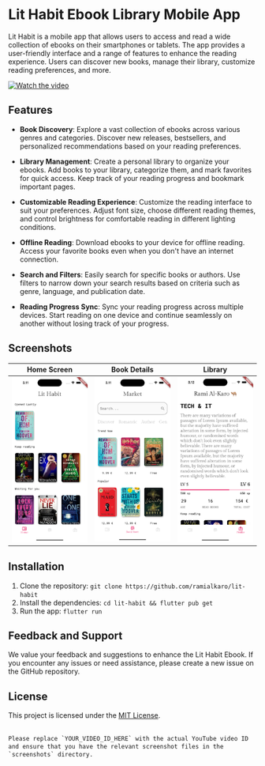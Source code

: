 # Lit Habit Ebook Library Mobile App

Lit Habit is a mobile app that allows users to access and read a wide collection of ebooks on their smartphones or tablets. The app provides a user-friendly interface and a range of features to enhance the reading experience. Users can discover new books, manage their library, customize reading preferences, and more.

[![Watch the video](https://youtu.be/9CR5oJbpEtQ)](https://youtu.be/9CR5oJbpEtQ)

## Features

- **Book Discovery**: Explore a vast collection of ebooks across various genres and categories. Discover new releases, bestsellers, and personalized recommendations based on your reading preferences.

- **Library Management**: Create a personal library to organize your ebooks. Add books to your library, categorize them, and mark favorites for quick access. Keep track of your reading progress and bookmark important pages.

- **Customizable Reading Experience**: Customize the reading interface to suit your preferences. Adjust font size, choose different reading themes, and control brightness for comfortable reading in different lighting conditions.

- **Offline Reading**: Download ebooks to your device for offline reading. Access your favorite books even when you don't have an internet connection.

- **Search and Filters**: Easily search for specific books or authors. Use filters to narrow down your search results based on criteria such as genre, language, and publication date.

- **Reading Progress Sync**: Sync your reading progress across multiple devices. Start reading on one device and continue seamlessly on another without losing track of your progress.

## Screenshots

| Home Screen             | Book Details             | Library                  |
|-------------------------|--------------------------|--------------------------|
| ![Home Screen](screenshots/home_screen.png) | ![Book Details](screenshots/market_screen.png) | ![Library](screenshots/profile_screen.png) |

## Installation

1. Clone the repository: `git clone https://github.com/ramialkaro/lit-habit`
2. Install the dependencies: `cd lit-habit && flutter pub get`
3. Run the app: `flutter run`

## Feedback and Support

We value your feedback and suggestions to enhance the Lit Habit Ebook. If you encounter any issues or need assistance, please create a new issue on the GitHub repository.

## License

This project is licensed under the [MIT License](LICENSE).
```

Please replace `YOUR_VIDEO_ID_HERE` with the actual YouTube video ID and ensure that you have the relevant screenshot files in the `screenshots` directory.